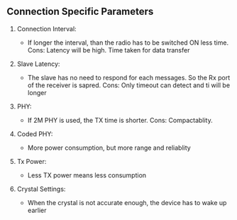 ## Connection Specific Parameters

1. Connection Interval:

    - If longer the interval, than the radio has to be switched ON less time.
    Cons: Latency will be high. Time taken for data transfer

1. Slave Latency:

    - The slave has no need to respond for each messages. So the Rx port of the receiver is sapred.
    Cons: Only timeout can detect and ti will be longer

1. PHY:

    - If 2M PHY is used, the TX time is shorter.
    Cons: Compactablity.

1. Coded PHY:

    - More power consumption, but more range and reliablity

1. Tx Power: 

    - Less TX power means less consumption

1. Crystal Settings:

    - When the crystal is not accurate enough, the device has to wake up earlier

    